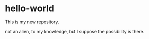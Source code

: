 # hello-world
This is my new repository.

not an alien, to my knowledge, but I suppose the possibility is there.
